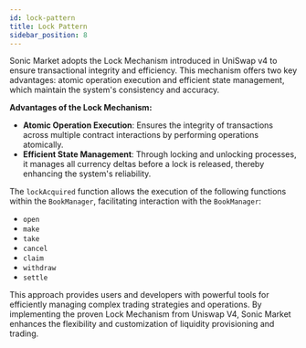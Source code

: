 ```yaml
---
id: lock-pattern
title: Lock Pattern
sidebar_position: 8
---
```

Sonic Market adopts the Lock Mechanism introduced in UniSwap v4 to ensure transactional integrity and efficiency. This mechanism offers two key advantages: atomic operation execution and efficient state management, which maintain the system's consistency and accuracy.

**Advantages of the Lock Mechanism:**

- **Atomic Operation Execution**: Ensures the integrity of transactions across multiple contract interactions by performing operations atomically.
- **Efficient State Management**: Through locking and unlocking processes, it manages all currency deltas before a lock is released, thereby enhancing the system's reliability.

The `lockAcquired` function allows the execution of the following functions within the `BookManager`, facilitating interaction with the `BookManager`:

- `open`
- `make`
- `take`
- `cancel`
- `claim`
- `withdraw`
- `settle`

This approach provides users and developers with powerful tools for efficiently managing complex trading strategies and operations. By implementing the proven Lock Mechanism from Uniswap V4, Sonic Market enhances the flexibility and customization of liquidity provisioning and trading.